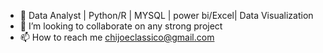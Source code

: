 - 👋 Data Analyst | Python/R | MYSQL | power bi/Excel| Data Visualization
- 💞️ I’m looking to collaborate on any strong project
- 📫 How to reach me chijoeclassico@gmail.com

<!---
Classicjoe/Classicjoe is a ✨ special ✨ repository because its `README.md` (this file) appears on your GitHub profile.
You can click the Preview link to take a look at your changes.
--->
